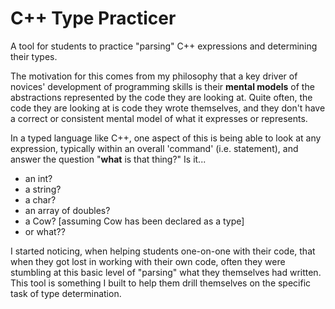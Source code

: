 # C++ Type Practicer

A tool for students to practice "parsing" C++ expressions and determining
their types.

The motivation for this comes from my philosophy that a key driver of novices'
development of programming skills is their **mental models** of the abstractions 
represented by the code they are looking at. Quite often, the code they are looking
at is code they wrote themselves, and they don't have a correct or consistent mental
model of what it expresses or represents.

In a typed language like C++, one
aspect of this is being able to look at any expression, typically within an overall
'command' (i.e. statement), and answer the question "**what** is that thing?"
Is it...
- an int?
- a string?
- a char?
- an array of doubles?
- a Cow? [assuming Cow has been declared as a type]
- or what??

I started noticing, when helping students one-on-one with their code, that when they
got lost in working with their own code, often they were stumbling at this basic level
of "parsing" what they themselves had written. This tool is something I built to
help them drill themselves on the specific task of type determination.
